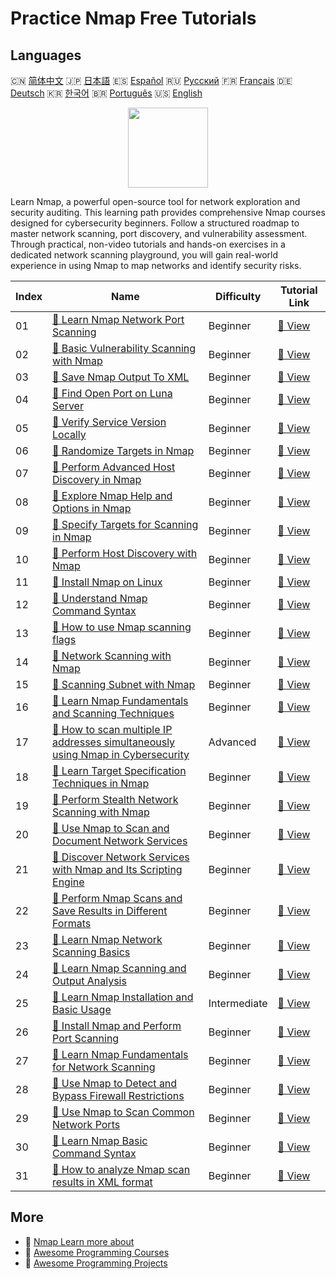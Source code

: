 # Practice Nmap Free Tutorials

## Languages

🇨🇳 [简体中文](README_zh.md) 🇯🇵 [日本語](README_ja.md) 🇪🇸 [Español](README_es.md) 🇷🇺 [Русский](README_ru.md) 🇫🇷 [Français](README_fr.md) 🇩🇪 [Deutsch](README_de.md) 🇰🇷 [한국어](README_ko.md) 🇧🇷 [Português](README_pt.md) 🇺🇸 [English](README.md) 

<div align="center">
<img width="128px" src="https://file.labex.io/path/pPoL1KPkCT9I.png">
</div>

Learn Nmap, a powerful open-source tool for network exploration and security auditing. This learning path provides comprehensive Nmap courses designed for cybersecurity beginners. Follow a structured roadmap to master network scanning, port discovery, and vulnerability assessment. Through practical, non-video tutorials and hands-on exercises in a dedicated network scanning playground, you will gain real-world experience in using Nmap to map networks and identify security risks.

|   Index | Name                                                                                                                                                                                                   | Difficulty   | Tutorial Link                                                                                                                  |
|---------|--------------------------------------------------------------------------------------------------------------------------------------------------------------------------------------------------------|--------------|--------------------------------------------------------------------------------------------------------------------------------|
|      01 | [📖 Learn Nmap Network Port Scanning](https://labex.io/tutorials/nmap-learn-nmap-network-port-scanning-415936)                                                                                         | Beginner     | [🔗 View](https://labex.io/tutorials/nmap-learn-nmap-network-port-scanning-415936)                                             |
|      02 | [📖 Basic Vulnerability Scanning with Nmap](https://labex.io/tutorials/comptia-basic-vulnerability-scanning-with-nmap-594554)                                                                          | Beginner     | [🔗 View](https://labex.io/tutorials/comptia-basic-vulnerability-scanning-with-nmap-594554)                                    |
|      03 | [📖 Save Nmap Output To XML](https://labex.io/tutorials/nmap-save-nmap-output-to-xml-548705)                                                                                                           | Beginner     | [🔗 View](https://labex.io/tutorials/nmap-save-nmap-output-to-xml-548705)                                                      |
|      04 | [📖 Find Open Port on Luna Server](https://labex.io/tutorials/nmap-find-open-port-on-luna-server-548697)                                                                                               | Beginner     | [🔗 View](https://labex.io/tutorials/nmap-find-open-port-on-luna-server-548697)                                                |
|      05 | [📖 Verify Service Version Locally](https://labex.io/tutorials/nmap-verify-service-version-locally-548693)                                                                                             | Beginner     | [🔗 View](https://labex.io/tutorials/nmap-verify-service-version-locally-548693)                                               |
|      06 | [📖 Randomize Targets in Nmap](https://labex.io/tutorials/nmap-randomize-targets-in-nmap-547108)                                                                                                       | Beginner     | [🔗 View](https://labex.io/tutorials/nmap-randomize-targets-in-nmap-547108)                                                    |
|      07 | [📖 Perform Advanced Host Discovery in Nmap](https://labex.io/tutorials/nmap-perform-advanced-host-discovery-in-nmap-547102)                                                                           | Beginner     | [🔗 View](https://labex.io/tutorials/nmap-perform-advanced-host-discovery-in-nmap-547102)                                      |
|      08 | [📖 Explore Nmap Help and Options in Nmap](https://labex.io/tutorials/nmap-explore-nmap-help-and-options-in-nmap-547101)                                                                               | Beginner     | [🔗 View](https://labex.io/tutorials/nmap-explore-nmap-help-and-options-in-nmap-547101)                                        |
|      09 | [📖 Specify Targets for Scanning in Nmap](https://labex.io/tutorials/nmap-specify-targets-for-scanning-in-nmap-530185)                                                                                 | Beginner     | [🔗 View](https://labex.io/tutorials/nmap-specify-targets-for-scanning-in-nmap-530185)                                         |
|      10 | [📖 Perform Host Discovery with Nmap](https://labex.io/tutorials/nmap-perform-host-discovery-with-nmap-530184)                                                                                         | Beginner     | [🔗 View](https://labex.io/tutorials/nmap-perform-host-discovery-with-nmap-530184)                                             |
|      11 | [📖 Install Nmap on Linux](https://labex.io/tutorials/nmap-install-nmap-on-linux-530181)                                                                                                               | Beginner     | [🔗 View](https://labex.io/tutorials/nmap-install-nmap-on-linux-530181)                                                        |
|      12 | [📖 Understand Nmap Command Syntax](https://labex.io/tutorials/nmap-understand-nmap-command-syntax-530159)                                                                                             | Beginner     | [🔗 View](https://labex.io/tutorials/nmap-understand-nmap-command-syntax-530159)                                               |
|      13 | [📖 How to use Nmap scanning flags](https://labex.io/tutorials/nmap-how-to-use-nmap-scanning-flags-420509)                                                                                             | Beginner     | [🔗 View](https://labex.io/tutorials/nmap-how-to-use-nmap-scanning-flags-420509)                                               |
|      14 | [📖 Network Scanning with Nmap](https://labex.io/tutorials/nmap-network-scanning-with-nmap-415959)                                                                                                     | Beginner     | [🔗 View](https://labex.io/tutorials/nmap-network-scanning-with-nmap-415959)                                                   |
|      15 | [📖 Scanning Subnet with Nmap](https://labex.io/tutorials/nmap-scanning-subnet-with-nmap-415954)                                                                                                       | Beginner     | [🔗 View](https://labex.io/tutorials/nmap-scanning-subnet-with-nmap-415954)                                                    |
|      16 | [📖 Learn Nmap Fundamentals and Scanning Techniques](https://labex.io/tutorials/nmap-learn-nmap-fundamentals-and-scanning-techniques-415937)                                                           | Beginner     | [🔗 View](https://labex.io/tutorials/nmap-learn-nmap-fundamentals-and-scanning-techniques-415937)                              |
|      17 | [📖 How to scan multiple IP addresses simultaneously using Nmap in Cybersecurity](https://labex.io/tutorials/nmap-how-to-scan-multiple-ip-addresses-simultaneously-using-nmap-in-cybersecurity-414798) | Advanced     | [🔗 View](https://labex.io/tutorials/nmap-how-to-scan-multiple-ip-addresses-simultaneously-using-nmap-in-cybersecurity-414798) |
|      18 | [📖 Learn Target Specification Techniques in Nmap](https://labex.io/tutorials/nmap-learn-target-specification-techniques-in-nmap-415935)                                                               | Beginner     | [🔗 View](https://labex.io/tutorials/nmap-learn-target-specification-techniques-in-nmap-415935)                                |
|      19 | [📖 Perform Stealth Network Scanning with Nmap](https://labex.io/tutorials/nmap-perform-stealth-network-scanning-with-nmap-415933)                                                                     | Beginner     | [🔗 View](https://labex.io/tutorials/nmap-perform-stealth-network-scanning-with-nmap-415933)                                   |
|      20 | [📖 Use Nmap to Scan and Document Network Services](https://labex.io/tutorials/nmap-use-nmap-to-scan-and-document-network-services-415932)                                                             | Beginner     | [🔗 View](https://labex.io/tutorials/nmap-use-nmap-to-scan-and-document-network-services-415932)                               |
|      21 | [📖 Discover Network Services with Nmap and Its Scripting Engine](https://labex.io/tutorials/nmap-discover-network-services-with-nmap-and-its-scripting-engine-415931)                                 | Beginner     | [🔗 View](https://labex.io/tutorials/nmap-discover-network-services-with-nmap-and-its-scripting-engine-415931)                 |
|      22 | [📖 Perform Nmap Scans and Save Results in Different Formats](https://labex.io/tutorials/nmap-perform-nmap-scans-and-save-results-in-different-formats-415928)                                         | Beginner     | [🔗 View](https://labex.io/tutorials/nmap-perform-nmap-scans-and-save-results-in-different-formats-415928)                     |
|      23 | [📖 Learn Nmap Network Scanning Basics](https://labex.io/tutorials/nmap-learn-nmap-network-scanning-basics-415927)                                                                                     | Beginner     | [🔗 View](https://labex.io/tutorials/nmap-learn-nmap-network-scanning-basics-415927)                                           |
|      24 | [📖 Learn Nmap Scanning and Output Analysis](https://labex.io/tutorials/nmap-learn-nmap-scanning-and-output-analysis-415926)                                                                           | Beginner     | [🔗 View](https://labex.io/tutorials/nmap-learn-nmap-scanning-and-output-analysis-415926)                                      |
|      25 | [📖 Learn Nmap Installation and Basic Usage](https://labex.io/tutorials/nmap-learn-nmap-installation-and-basic-usage-415924)                                                                           | Intermediate | [🔗 View](https://labex.io/tutorials/nmap-learn-nmap-installation-and-basic-usage-415924)                                      |
|      26 | [📖 Install Nmap and Perform Port Scanning](https://labex.io/tutorials/nmap-install-nmap-and-perform-port-scanning-415923)                                                                             | Beginner     | [🔗 View](https://labex.io/tutorials/nmap-install-nmap-and-perform-port-scanning-415923)                                       |
|      27 | [📖 Learn Nmap Fundamentals for Network Scanning](https://labex.io/tutorials/nmap-learn-nmap-fundamentals-for-network-scanning-415922)                                                                 | Beginner     | [🔗 View](https://labex.io/tutorials/nmap-learn-nmap-fundamentals-for-network-scanning-415922)                                 |
|      28 | [📖 Use Nmap to Detect and Bypass Firewall Restrictions](https://labex.io/tutorials/nmap-use-nmap-to-detect-and-bypass-firewall-restrictions-415921)                                                   | Beginner     | [🔗 View](https://labex.io/tutorials/nmap-use-nmap-to-detect-and-bypass-firewall-restrictions-415921)                          |
|      29 | [📖 Use Nmap to Scan Common Network Ports](https://labex.io/tutorials/nmap-use-nmap-to-scan-common-network-ports-415920)                                                                               | Beginner     | [🔗 View](https://labex.io/tutorials/nmap-use-nmap-to-scan-common-network-ports-415920)                                        |
|      30 | [📖 Learn Nmap Basic Command Syntax](https://labex.io/tutorials/nmap-learn-nmap-basic-command-syntax-415919)                                                                                           | Beginner     | [🔗 View](https://labex.io/tutorials/nmap-learn-nmap-basic-command-syntax-415919)                                              |
|      31 | [📖 How to analyze Nmap scan results in XML format](https://labex.io/tutorials/nmap-how-to-analyze-nmap-scan-results-in-xml-format-415516)                                                             | Beginner     | [🔗 View](https://labex.io/tutorials/nmap-how-to-analyze-nmap-scan-results-in-xml-format-415516)                               |

## More

- 🔗 [Nmap Learn more about](https://labex.io/skilltrees/nmap)
- 🔗 [Awesome Programming Courses](https://github.com/labex-labs/awesome-programming-courses)
- 🔗 [Awesome Programming Projects](https://github.com/labex-labs/awesome-programming-projects)

